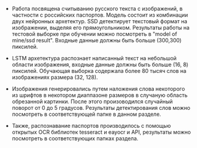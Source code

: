 * Работа посвящена считыванию русского текста с изображений, в частности с российских паспортов. Модель состоит из комбинации двух нейронных архетектур. SSD детектирует текстовый формат на изображении, выделяя его прямоугольником. Результаты работы на тестовой выборке при обучении можно посмотреть в "model of mine/ssd result". Входные данные должны быть больше (300,300) пиксилей.

* LSTM архетектура распознает написанный текст на небольшой области изображения, входные данные должны быть больше (16, 8) пиксилей. Обучающая выборка содержала более 80 тысяч слов на изображениях размера (32, 128). 

* Изображения генерировались путем наложения слова некоторого из шрифтов в некотором диаппазоне размеров в случаную область обрезанной картинки. После этого произоводился случайный поворот от 0 до 5 градусов. Результаты детектирования слов можно посмотреть в соответствующей папке в данном разделе.

* Также, распознавание паспортов производилось с помощью открытых OCR библиотек tesseract и eayocr и API, результаты можно посмотреть в соответствующих папках раздела.






